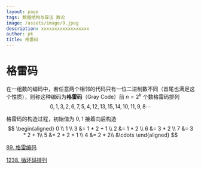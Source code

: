 ```yaml
---
layout: page
tags: 数据结构与算法 数论
image: /assets/image/9.jpeg
description: xxxxxxxxxxxxxxxxxx
author: pk
title: 格雷码
---
```


# 格雷码

在一组数的编码中，若任意两个相邻的代码只有一位二进制数不同（首尾也满足这个性质），则称这种编码为**格雷码**（Gray Code）前 $n = 2^k$ 个数格雷码排列
$$
0, 1, 3, 2, 6, 7, 5, 4, 12, 13, 15, 14, 10, 11, 9, 8{\cdots}
$$




格雷码的构造过程，初始值为 $0, 1$ 接着向后构造
$$
\begin{aligned}
0 \\
1 \\
3 &= 1 * 2 + 1 \\
2 &= 1 * 2 \\
6 &= 3 * 2 \\
7 &= 3 * 2 + 1\\
5 &= 2 * 2 + 1 \\
4 &= 2 * 2\\
&\cdots
\end{aligned}
$$


[89. 格雷编码](https://leetcode.cn/problems/gray-code/)

[1238. 循环码排列](https://leetcode.cn/problems/circular-permutation-in-binary-representation/)

